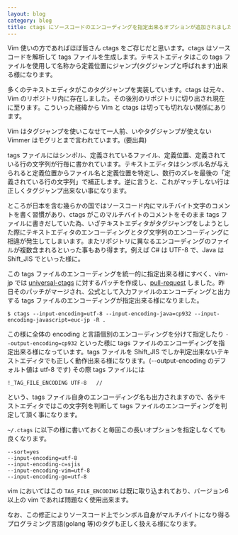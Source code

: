 ```yaml
---
layout: blog
category: blog
title: ctags にソースコードのエンコーディングを指定出来るオプションが追加されました。
---
```


Vim 使いの方であればほぼ皆さん ctags をご存じだと思います。ctags はソースコードを解析して tags ファイルを生成します。テキストエディタはこの tags ファイルを使用して名称から定義位置にジャンプ(タグジャンプと呼ばれます)出来る様になります。

多くのテキストエディタがこのタグジャンプを実装しています。ctags は元々、Vim のリポジトリ内に存在しました。その後別のリポジトリに切り出され現在に至ります。こういった経緯から Vim と ctags は切っても切れない関係にあります。

Vim はタグジャンプを使いこなせて一人前、いやタグジャンプが使えない Vimmer はモグリとまで言われています。(要出典)

tags ファイルにはシンボル、定義されているファイル、定義位置、定義されている行の文字列が行毎に書かれています。テキストエディタはシンボル名が与えられると定義位置からファイル名と定義位置を特定し、数行のズレを最後の「定義されている行の文字列」で補正します。逆に言うと、これがマッチしない行は正しくタグジャンプ出来ない事になります。

ところが日本を含む幾らかの国ではソースコード内にマルチバイト文字のコメントを書く習慣があり、ctags がこのマルチバイトのコメントをそのまま tags ファイルに書きだしていた為、いざテキストエディタがタグジャンプをしようとした際にテキストエディタのエンコーディングとタグ文字列のエンコーディングに相違が発生してしまいます。またリポジトリに異なるエンコーディングのファイルが複数含まれるといった事もあり得ます。例えば C# は UTF-8 で、Java は Shift_JIS でといった様に。

この tags ファイルのエンコーディングを統一的に指定出来る様にすべく、vim-jp では [universal-ctags](https://ctags.io/) に対するパッチを作成し、[pull-request](https://github.com/universal-ctags/ctags/pull/419) しました。昨日そのパッチがマージされ、公式として入力ファイルのエンコーディングと出力する tags ファイルのエンコーディングが指定出来る様になりました。

```
$ ctags --input-encoding=utf-8 --input-encoding-java=cp932 --input-encoding-javascript=euc-jp -R .
```

この様に全体の encoding と言語個別のエンコーディングを分けて指定したり `--output-encoding=cp932` といった様に tags ファイルのエンコーディングを指定出来る様になっています。tags ファイルを Shift_JIS でしか判定出来ないテキストエディタでも正しく動作出来る様になります。(--output-encoding のデフォルト値は utf-8 です)
その際 tags ファイルには

```
!_TAG_FILE_ENCODING	UTF-8	//
```

という、tags ファイル自身のエンコーディング名も出力されますので、各テキストエディタではこの文字列を判断して tags ファイルのエンコーディングを判定して頂く事になります。

`~/.ctags` に以下の様に書いておくと毎回この長いオプションを指定しなくても良くなります。

```
--sort=yes
--input-encoding=utf-8
--input-encoding-c=sjis
--input-encoding-vim=utf-8
--input-encoding-go=utf-8
```

vim においてはこの `TAG_FILE_ENCODING` は既に取り込まれており、バージョン6以上の vim であれば問題なく使用出来ます。

なお、この修正によりソースコード上でシンボル自身がマルチバイトになり得るプログラミング言語(golang 等)のタグも正しく扱える様になります。
